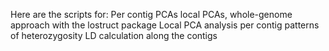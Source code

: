 Here are the scripts for:
Per contig PCAs
local PCAs, whole-genome approach with the lostruct package
Local PCA analysis per contig
patterns of heterozygosity
LD calculation along the contigs 
